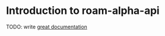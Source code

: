 # Introduction to roam-alpha-api

TODO: write [great documentation](http://jacobian.org/writing/what-to-write/)
